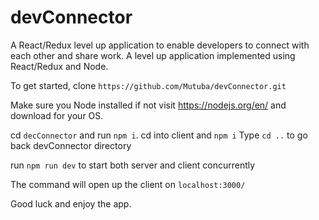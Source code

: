 # devConnector
A React/Redux level up application to enable developers to connect with each other and share work.
A level up application implemented using React/Redux and Node.

To get started, clone `https://github.com/Mutuba/devConnector.git`

Make sure you Node installed if not visit https://nodejs.org/en/ and download for your OS.

cd `decConnector` and run `npm i`. cd into client and `npm i`
Type `cd ..` to go back devConnector directory

run `npm run dev` to start both server and client concurrently

The command will open up the client on `localhost:3000/`

Good luck and enjoy the app.